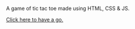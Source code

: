 A game of tic tac toe made using HTML, CSS & JS.

[Click here to have a go.](https://nufc-hub.github.io/tic-tac-toe/)
